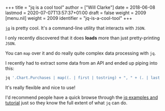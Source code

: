 +++
title = "jq is a cool tool"
author = ["Will Clarke"]
date = 2018-06-08
lastmod = 2020-07-07T13:57:37+01:00
draft = false
weight = 2009
[menu.nil]
  weight = 2009
  identifier = "jq-is-a-cool-tool"
+++

[`jq`](https://stedolan.github.io/jq/) is pretty cool.
It's a command-line utility that interacts with `JSON`.

I only recently discovered that it does **loads** more than just pretty-printing `JSON`.

You can `map` over it and do really quite complex data processing with `jq`.

I recently had to extract some data from an API and ended up piping into this:

```bash
jq '.Chart.Purchases | map((. | first | tostring) + ", " + (. | last  | tostring) )'
```

It's really flexible and nice to use!

I'd recommend people have a quick browse through the [jq examples and tutorial](https://stedolan.github.io/jq/tutorial/) just so they know the full extent of what `jq` can do.
